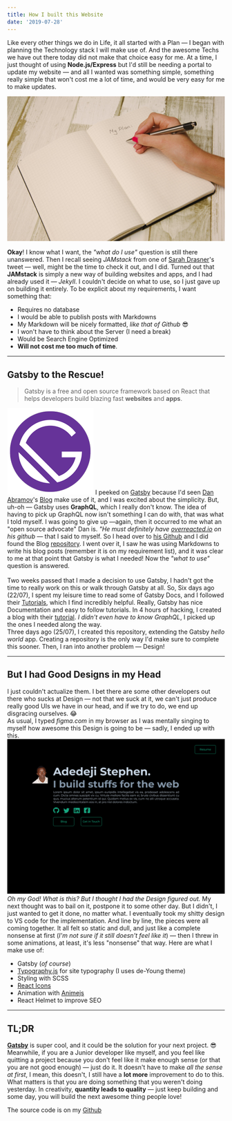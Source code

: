 ```yaml
---
title: How I built this Website
date: '2019-07-28'
---
```


Like every other things we do in Life, it all started with a Plan &mdash; I began with planning the Technology stack I will make use of. And the awesome Techs we have out there today did not make that choice easy for me. At a time, I just thought of using **Node.js/Express** but I'd still be needing a portal to update my website &mdash; and all I wanted was something simple, something really simple that won't cost me a lot of time, and would be very easy for me to make updates.

![Making plans image from pexels.com](./plan.jpg)

**Okay**! I know what I want, the *"what do I use"* question is still there unanswered. Then I recall seeing *JAMstack* from one of [Sarah Drasner](https://twitter.com/sarah_edo)'s tweet &mdash; well, might be the time to check it out, and I did. Turned out that **JAMstack** is simply a new way of building websites and apps, and I had already used it &mdash; *Jekyll*.
I couldn't decide on what to use, so I just gave up on building it entirely. To be explicit about my requirements, I want something that:
* Requires no database
* I would be able to publish posts with Markdowns
* My Markdown will be nicely formatted, *like that of Github* 😎
* I won't have to think about the Server (I need a break)
* Would be Search Engine Optimized
* **Will not cost me too much of time**.

---
## Gatsby to the Rescue!
> Gatsby is a free and open source framework based on React that helps developers build blazing fast **websites** and **apps**.

![Gatsby](./gatsby.png)
I peeked on [Gatsby](https://www.gatsbyjs.org/) because I'd seen [Dan Abramov](https://twitter.com/dan_abramov)'s [Blog](https://overreacted.io) make use of it, and I was excited about the simplicity. But, uh-oh &mdash; Gatsby uses **GraphQL**, which I really don't know. The idea of having to pick up GraphQL now isn't something I can do with, that was what I told myself. I was going to give up &mdash;again, then it occurred to me what an "open source advocate" Dan is. *"He must definitely have [overreacted.io](https://overreacted.io) on his github* &mdash; that I said to myself. So I head over to [his Github](https://github.com/gaearon) and I did found the Blog [repository](https://github.com/gaearon/overreacted.io). I went over it, I saw he was using Markdowns to write his blog posts (remember it is on my requirement list), and it was clear to me at that point that Gatsby is what I needed! Now the *"what to use"* question is answered.
<br><br>
Two weeks passed that I made a decision to use Gatsby, I hadn't got the time to really work on this or walk through Gatsby at all. So, Six days ago (22/07), I spent my leisure time to read some of Gatsby Docs, and I followed their [Tutorials](https://www.gatsbyjs.org/tutorial/), which I find incredibly helpful. Really, Gatsby has nice Documentation and easy to follow tutorials. In 4 hours of hacking, I created a blog with their [tutorial](https://www.gatsbyjs.org/tutorial/). *I didn't even have to know GraphQL*, I picked up the ones I needed along the way.
<br>
Three days ago (25/07), I created this repository, extending the Gatsby *hello world* app. Creating a repository is the only way I'd make sure to complete this sooner. Then, I ran into another problem &mdash; Design!

---
## But I had Good Designs in my Head
I just couldn't actualize them. I bet there are some other developers out there who sucks at Design &mdash; not that we suck at it, we can't just produce really good UIs we have in our head, and if we try to do, we end up disgracing ourselves. 😂
<br>
As usual, I typed *figma.com* in my browser as I was mentally singing to myself how awesome this Design is going to be &mdash; sadly, I ended up with this.
![Figma Mockup](./figma-mockup.png)
<br>
*Oh my God! What is this? But I thought I had the Design figured out.* My next thought was to bail on it, postpone it to some other day. But I didn't, I just wanted to get it done, no matter what. I eventually took my shitty design to VS code for the implementation. And line by line, the pieces were all coming together. It all felt so static and dull, and just like a complete nonsense at first (*I'm not sure if it still doesn't feel like it*) &mdash; then I threw in some animations, at least, it's less "nonsense" that way. Here are what I make use of:
* Gatsby (*of course*)
* [Typography.js](https://kyleamathews.github.io/typography.js/) for site typography (I uses de-Young theme)
* Styling with SCSS
* [React Icons](https://react-icons.netlify.com/)
* Animation with [Animejs](https://animejs.com/)
* React Helmet to improve SEO

---
## TL;DR
**[Gatsby](https://gatsbyjs.org)** is super cool, and it could be the solution for your next project. 😎
Meanwhile, if you are a Junior developer like myself, and you feel like quitting a project because you don't feel like it make enough sense (or that you are not good enough) &mdash; just do it. It doesn't have to make *all the sense at first*, I mean, this doesn't, I still have a **lot more** improvement to do to this. What matters is that you are doing something that you weren't doing yesterday. In creativity, **quantity leads to quality** &mdash; just keep building and some day, you will build the next awesome thing people love!
<br>

The source code is on my [Github](https://github.com/ionware/adedejistephen.com)